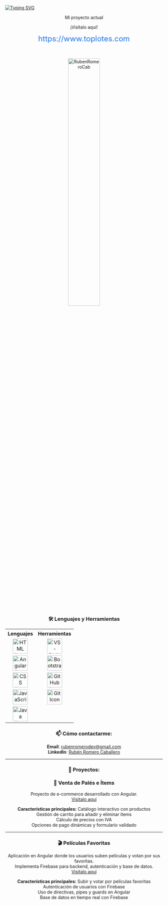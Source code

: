 [![Typing SVG](https://readme-typing-svg.herokuapp.com?color=CCCCCC&size=35&center=true&vCenter=true&width=1000&lines=Hola+👋;¡Bienvenido+a+mi+perfil+de+GitHub!+🤗;Mi+nombre+es+Rubén+Romero+Caballero+👨;;Me+apasiona+la+programación+💻;Me+encanta+compartir+conocimientos+📚;Soy+un+entusiasta+de+resolver+problemas+🧩;Soy+aprendiz+de+por+vida+📖;Me+gustaría+ser+contribuyente+de+código+abierto+🌐;Programar+es+mi+pasión+❤️;Soy+un+entusiasta+de+la+tecnología+🚀;Disfruto+enseñar+a+otros+🎓;Siempre+soy+curioso+y+creativo+🧠)](https://git.io/typing-svg)

<!-- ILLUSTRATION'S IMAGE -->

<div align="center">
  <p>Mi proyecto actual</p>
  <p>¡Visítalo aquí!</p>
  <a href="https://www.toplotes.com" style="font-size: 24px; color: #1a73e8; text-decoration: none;">https://www.toplotes.com</a>
</div>
<br>
<br>
<p align="center">
  <img width="45%" src="https://github-readme-streak-stats.herokuapp.com/?user=RubenRomeroCab&theme=gotham&show_icons=true" alt="RubenRomeroCab"/>
</p>

<!-- LANGUAGE & TOOLS -->
<h3 align="center">🛠️ Lenguajes y Herramientas</h3>
<table align="center">
  <tr>
    <th style="text-align:center;">Lenguajes</th>
    <th style="text-align:center;">Herramientas</th>
  </tr>
  <tr>
    <td align="center">
      <a href="https://developer.mozilla.org/en-US/docs/Web/HTML">
        <img height="48px" width="48px" alt="HTML Icon" src="https://skillicons.dev/icons?i=html"/>
      </a>
    </td>
    <td align="center">
      <a href="https://code.visualstudio.com/">
        <img height="48px" width="48px" alt="VS-Code Icon" src="https://skillicons.dev/icons?i=vscode"/>
      </a>
    </td>
  </tr>
  <tr>
    <td align="center">
      <a href="https://angular.io/">
        <img height="48px" width="48px" alt="Angular Icon" src="https://skillicons.dev/icons?i=angular"/>
      </a>
    </td>
    <td align="center">
      <a href="https://getbootstrap.com/">
        <img height="48px" width="48px" alt="Bootstrap Icon" src="https://skillicons.dev/icons?i=bootstrap"/>
      </a>
    </td>
  </tr>
  <tr>
    <td align="center">
      <a href="https://developer.mozilla.org/en-US/docs/Web/CSS">
        <img height="48px" width="48px" alt="CSS Icon" src="https://skillicons.dev/icons?i=css"/>
      </a>
    </td>
    <td align="center">
      <a href="https://github.com/">
        <img height="48px" width="48px" alt="GitHub Icon" src="https://skillicons.dev/icons?i=github"/>
      </a>
    </td>
  </tr>
  <tr>
    <td align="center">
      <a href="https://developer.mozilla.org/en-US/docs/Web/JavaScript">
        <img height="48px" width="48px" alt="JavaScript Icon" src="https://skillicons.dev/icons?i=javascript"/>
      </a>
    </td>
    <td align="center">
      <a href="https://git-scm.com/">
        <img height="48px" width="48px" alt="Git Icon" src="https://skillicons.dev/icons?i=git"/>
      </a>
    </td>
  </tr>
  <tr>
    <td align="center">
      <a href="https://www.java.com/">
        <img height="48px" width="48px" alt="Java Icon" src="https://skillicons.dev/icons?i=java"/>
      </a>
    </td>
    <td align="center"></td>
  </tr>
</table>

<div align="center">

### 📫 Cómo contactarme:
**Email**: rubenromerodev@gmail.com  
**LinkedIn**: [Rubén Romero Caballero](https://www.linkedin.com/in/rubén-romero-caballero)

---

### 🚀 Proyectos:

### 🛒 Venta de Palés e Ítems
Proyecto de e-commerce desarrollado con Angular.  
[Visítalo aquí](https://www.toplotes.com)

**Características principales:**
Catálogo interactivo con productos  
Gestión de carrito para añadir y eliminar ítems  
Cálculo de precios con IVA  
Opciones de pago dinámicas y formulario validado  

---

### 🎬 Películas Favoritas
Aplicación en Angular donde los usuarios suben películas y votan por sus favoritas.  
Implementa Firebase para backend, autenticación y base de datos.  
[Visítalo aquí](https://www.peliculasfavoritas.com)

**Características principales:**
Subir y votar por películas favoritas  
Autenticación de usuarios con Firebase  
Uso de directivas, pipes y guards en Angular  
Base de datos en tiempo real con Firebase  

</div>

